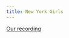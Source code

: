 ```yaml
---
title: New York Girls
---
```


[Our recording](https://www.dropbox.com/s/2pf70hf0oi80r7q/01%20New%20York%20Girls.m4a?dl=0)

```

```
